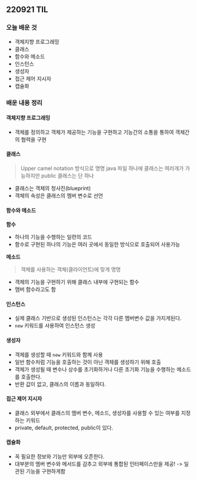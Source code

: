 ## 220921 TIL


### 오늘 배운 것
- 객체지향 프로그래밍
- 클래스
- 함수와 메소드
- 인스턴스
- 생성자
- 접근 제어 지시자
- 캡슐화

### 배운 내용 정리

#### 객체지향 프로그래밍
- 객체를 정의하고 객체가 제공하는 기능을 구현하고 기능간의 소통을 통하여 객체간의 협력을 구현

#### 클래스
> Upper camel notation 방식으로 명명
java 파일 하나에 클래스는 여러개가 가능하지만 public 클래스는 단 하나

- 클래스는 객체의 청사진(blueprint)
- 객체의 속성은 클래스의 멤버 변수로 선언

#### 함수와 메소드
**함수**
- 하나의 기능을 수행하는 일련의 코드
- 함수로 구현된 하나의 기능은 여러 곳에서 동일한 방식으로 호출되어 사용가능

**메소드**
> 객체를 사용하는 객체(클라이언트)에 맞게 명명
- 객체의 기능을 구현하기 위해 클래스 내부에 구현되는 함수
- 맴버 함수라고도 함

#### 인스턴스
- 실제 클래스 기반으로 생성된 인스턴스는 각각 다른 멤버변수 값을 가지게된다.
- `new` 키워드를 사용하여 인스턴스 생성

#### 생성자
- 객체를 생성할 때 `new` 키워드와 함께 사용
- 일반 함수처럼 기능을 호출하는 것이 아닌 객체를 생성하기 위해 호출
- 객체가 생성될 때 변수나 상수를 초기화하거나 다른 초기화 기능을 수행하는 메소드를 호출한다.
- 반환 값이 없고, 클래스의 이름과 동일하다.

#### 접근 제어 지시자
- 클래스 외부에서 클래스의 멤버 변수, 메소드, 생성자를 사용할 수 있는 여부를 지정하는 키워드
- private, default, protected, public이 있다.

#### 캡슐화
- 꼭 필요한 정보와 기능만 외부에 오픈한다.
- 대부분의 멤버 변수와 메서드를 감추고 외부에 통합된 인터페이스만을 제공! -> 일관된 기능을 구현하게함
